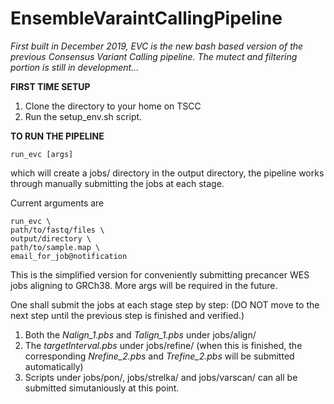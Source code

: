 # EnsembleVaraintCallingPipeline
*First built in December 2019, EVC is the new bash based version of the previous Consensus Variant Calling pipeline. The mutect and filtering portion is still in development...*


**FIRST TIME SETUP**

1. Clone the directory to your home on TSCC
2. Run the setup_env.sh script.


**TO RUN THE PIPELINE**
```
run_evc [args]
```
which will create a jobs/ directory in the output directory, the pipeline works through manually submitting the jobs at each stage.

Current arguments are
```
run_evc \
path/to/fastq/files \
output/directory \
path/to/sample.map \
email_for_job@notification 
```
This is the simplified version for conveniently submitting precancer WES jobs aligning to GRCh38. More args will be required in the future.


One shall submit the jobs at each stage step by step: (DO NOT move to the next step until the previous step is finished and verified.)

1. Both the *Nalign_1.pbs* and *Talign_1.pbs* under jobs/align/
2. The *targetInterval.pbs* under jobs/refine/ (when this is finished, the corresponding *Nrefine_2.pbs* and *Trefine_2.pbs* will be submitted automatically)
3. Scripts under jobs/pon/, jobs/strelka/ and jobs/varscan/ can all be submitted simutaniously at this point.
